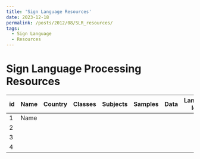 ```yaml
---
title: 'Sign Language Resources'
date: 2023-12-18
permalink: /posts/2012/08/SLR_resources/
tags:
  - Sign Language 
  - Resources
---
```



# Sign Language Processing Resources 



| id | Name | Country | Classes | Subjects | Samples | Data | Language level | Type | Annotations | Availability |
|----|------|---------|---------|----------|---------|------|----------------|------|-------------|--------------|
| 1  |  Name    |         |         |          |         |      |                |      |             |              |
| 2  |      |         |         |          |         |      |                |      |             |              |
| 3  |      |         |         |          |         |      |                |      |             |              |
| 4  |      |         |         |          |         |      |                |      |             |              |